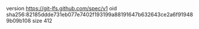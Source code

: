version https://git-lfs.github.com/spec/v1
oid sha256:82185ddde731eb077e7402f193199a88191647b632643ce2a6f919489b09b108
size 412
